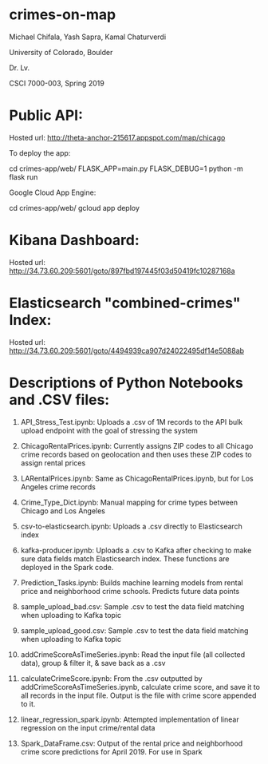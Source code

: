 # crimes-on-map
Michael Chifala, Yash Sapra, Kamal Chaturverdi

University of Colorado, Boulder

Dr. Lv.

CSCI 7000-003, Spring 2019

# Public API: 
Hosted url: http://theta-anchor-215617.appspot.com/map/chicago

To deploy the app:

cd crimes-app/web/
FLASK_APP=main.py FLASK_DEBUG=1 python -m flask run

Google Cloud App Engine:

cd crimes-app/web/
gcloud app deploy

# Kibana Dashboard:

Hosted url: http://34.73.60.209:5601/goto/897fbd197445f03d50419fc10287168a

# Elasticsearch "combined-crimes" Index:

Hosted url: http://34.73.60.209:5601/goto/4494939ca907d24022495df14e5088ab

# Descriptions of Python Notebooks and .CSV files:

1) API_Stress_Test.ipynb: Uploads a .csv of 1M records to the API bulk upload endpoint with the goal of stressing the system

2) ChicagoRentalPrices.ipynb: Currently assigns ZIP codes to all Chicago crime records based on geolocation and then uses these ZIP codes to assign rental prices 

3) LARentalPrices.ipynb: Same as ChicagoRentalPrices.ipynb, but for Los Angeles crime records

4) Crime_Type_Dict.ipynb: Manual mapping for crime types between Chicago and Los Angeles

5) csv-to-elasticsearch.ipynb: Uploads a .csv directly to Elasticsearch index

6) kafka-producer.ipynb: Uploads a .csv to Kafka after checking to make sure data fields match Elasticsearch index. These functions are deployed in the Spark code. 

7) Prediction_Tasks.ipynb: Builds machine learning models from rental price and neighborhood crime schools. Predicts future data points 

8) sample_upload_bad.csv: Sample .csv to test the data field matching when uploading to Kafka topic

9) sample_upload_good.csv:  Sample .csv to test the data field matching when uploading to Kafka topic

10) addCrimeScoreAsTimeSeries.ipynb: Read the input file (all collected data), group & filter it, & save back as a .csv

11) calculateCrimeScore.ipynb: From the .csv outputted by addCrimeScoreAsTimeSeries.ipynb, calculate crime score, and save it to all records in the input file. Output is the file with crime score appended to it. 

12) linear_regression_spark.ipynb: Attempted implementation of linear regression on the input crime/rental data

13) Spark_DataFrame.csv: Output of the rental price and neighborhood crime score predictions for April 2019. For use in Spark
